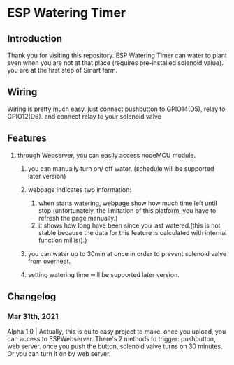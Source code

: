 # ESP Watering Timer

## Introduction

Thank you for visiting this repository. ESP Watering Timer can water to plant even when you are not at that place (requires pre-installed solenoid value). you are at the first step of Smart farm.

## Wiring

Wiring is pretty much easy. just connect pushbutton to GPIO14(D5), relay to GPIO12(D6). and connect relay to your solenoid valve

## Features

1. through Webserver, you can easily access nodeMCU module.

   1. you can manually turn on/ off water. (schedule will be supported later version)

   2. webpage indicates two information:

      1. when starts watering, webpage show how much time left until stop.(unfortunately, the limitation of this platform, you have to refresh the page manually.)
      2. it shows how long have been since you last watered.(this is not stable because the data for this feature is calculated with internal function millis().)

   3. you can water up to 30min at once in order to prevent solenoid valve from overheat.

   4. setting watering time will be supported later version.

      

## Changelog

### Mar 31th, 2021

Alpha 1.0 | Actually, this is quite easy project to make. once you upload, you can access to ESPWebserver. There's 2 methods to trigger: pushbutton, web server. once you push the button, solenoid valve turns on 30 minutes. Or you can turn it on by web server.

